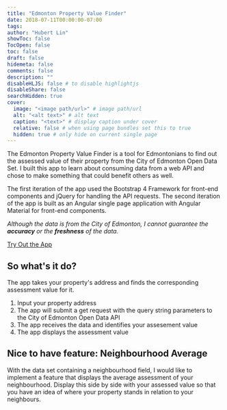 ```yaml
---
title: "Edmonton Property Value Finder"
date: 2018-07-11T00:00:00-07:00
tags:
author: "Hubert Lin"
showToc: false
TocOpen: false
toc: false
draft: false
hidemeta: false
comments: false
description: ""
disableHLJS: false # to disable highlightjs
disableShare: false
searchHidden: true
cover:
  image: "<image path/url>" # image path/url
  alt: "<alt text>" # alt text
  caption: "<text>" # display caption under cover
  relative: false # when using page bundles set this to true
  hidden: true # only hide on current single page
---
```


The Edmonton Property Value Finder is a tool for Edmontonians to find out the
assessed value of their property from the City of Edmonton Open Data Set. I
built this app to learn about consuming data from a web API and chose to make
something that could benefit others as well.

The first iteration of the app used the Bootstrap 4 Framework for front-end
components and jQuery for handling the API requests. The second iteration of the
app is built as an Angular single page application with Angular Material for
front-end components.

_Although the data is from the City of Edmonton, I cannot guarantee the
**accuracy** or the **freshness** of the data._

[Try Out the App](https://open-property.ca)

## So what's it do?

The app takes your property's address and finds the corresponding assessment
value for it.

1. Input your property address
2. The app will submit a get request with the query string parameters to the
   City of Edmonton Open Data API
3. The app receives the data and identifies your assesement value
4. The app displays the assessment value

## Nice to have feature: Neighbourhood Average

With the data set containing a neighbourhood field, I would like to implement a
feature that displays the average assessment of your neighbourhood. Display this
side by side with your assessed value so that you have an idea of where your
property stands in relation to your neighbours.
